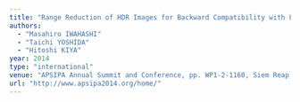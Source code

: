 ```yaml
---
title: "Range Reduction of HDR Images for Backward Compatibility with LDR Image Processing"
authors:
  - "Masahiro IWAHASHI"
  - "Taichi YOSHIDA"
  - "Hitoshi KIYA"
year: 2014
type: "international"
venue: "APSIPA Annual Summit and Conference, pp. WP1-2-1160, Siem Reap, city of Angkor Wat, Cambodia, 2014-12-10."
url: "http://www.apsipa2014.org/home/"
---
```

